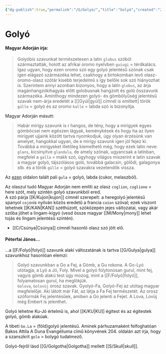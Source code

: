 ```yaml
---
{"dg-publish":true,"permalink":"/G/Golyó/","title":"Golyó","created":"2025-05-24T19:04","updated":"2025-05-24T19:05"}
---
```



# Golyó

#### Magyar Adorján írja:

> Golyóbis szavunkat természetesen a latin `globus` szóból származtatták, holott az afrikai oromo nyelvben `guiugi` = térdkalács. Igaz ugyan, hogy ezen oromo szó egy golyó jelentésű szónak csak igen elágazó származéka lehet, csakhogy a birtokomban levő olasz-oromo-olasz szótár kisebb terjedelmű s így belőle sok szó hiányozhat is. Szerintem annyi azonban bizonyos, hogy a latin `globus`, az árja magánhangzókihagyás előtt golobusnak hangzott és goló ősszavunk származéka. Aminthogy mindezen golyó- és gömbölyűség jelentésű szavak nem-árja eredetét a \[[[Gyúl\|gyúl]] címnél is említett\] török `gülle` = golyó és az oromo `kalle` = labda szó is bizonyítja.  

Magyar Adorján másutt:  
> Habár mirigy szavunk is r hangos, de tény, hogy a mirigyek egyes gömböcsei nem egészen lágyak, keménykések és hogy ha az ilyen mirigyet ujjaink között tartva nyomkodjuk, úgy olyan érzésünk van amelyet, hangokkal ugyan, de e mirigy szavunk igen jól fejez ki. Továbbá a mirigyeket illetőleg kiemelhető még, hogy ezek latin neve: `glans`, kicsinyítve `glandula`, de amely szónak, ugyancsak a latinban, megfelel a `galla` = makk szó, úgyhogy világos miszerint e latin szavak a magyar golyó, tájszólásos goló, továbbá galacsin, gölődi, galagonya stb. és a török `gülle` = golyó szavakra vezetendők vissza.  

Az [ezen](https://www.wisdomlib.org/definition/gula) oldalon talált pali `gula` = golyó, labda (cukor, melaszból).  

Az olaszul tudó Magyar Adorján nem említi az olasz `coglion`, `coglione` = here szót, mely szintén golyó szavunkból ered.  
A szó párja [[K/Kujon\|kujon]] címnél szerepelt: a heregolyó jelentésű spanyol `cojón`is nyilván közös eredetű a francia `coïon` szóval; ezek viszont lehetnek [[K/KAN\|KAN]] széthúzott, szóközepén jejes változatai, vagy akár szóba jöhet a lingam-kígyó (vesd össze magyar [[M/Mony\|mony]] lehet tojás és lingam jelentésű szintén).  
- [[C/Csúnya\|Csúnya]] címnél hasonló olasz szó jött elő.

#### Péterfai János...

...a [[F/Folyó\|folyó]] szavunk alaki változatának is tartva [[G/Gulya\|gulya]] szavunkhoz hasonlóan elemzi:  
> Golyó szavunkban a Go a Fej, a Gömb, a Gu rokona. A Go-Lyó utótagja, a Lyó a Jó, Foly. Mivel a golyó folytonosan gurul, mint fej, vagyis gömb alakú test úgy mozog, mint a [[F/Folyó\|folyó]], folyamatosan gurul, ha meglökjük.  
> `Golova`, `Golovüj` orosz szavak. Gyolyó-Fa, Golyó-Fej az utótag magyar megfelelője. Aki látott már Fát, az látja a Fa Fej természetét. Az orosz szóformák Fej jelentésűek, amiben a Go jelenti a Fejet. A Lova, Lovüj még Embert is jelenthet.  

Golyó lehetne Ku-Jó értelmű is, ahol [[K/KU\|KU]] égitest és az égitestek golyó, gömb alakúak.  

A tibeti `Go.La` = (föld)golyó jelentésű. Aminek párhuzamaként felfoghatóan Bakos Attila A Duna Evangéliuma című könyvének 204. oldalán azt írja, hogy a szanszkrit `golo` = bolygó tudatmező.  

Golyó-fejről lásd [[G/Golgotha\|Golgotha]] mellett [[S/Skull\|skull]].  